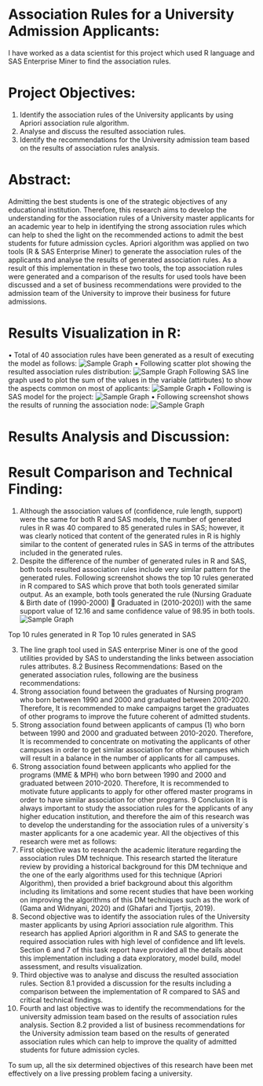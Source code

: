 # Association Rules for a University Admission Applicants:
I have worked as a data scientist for this project which used R language and SAS Enterprise Miner to find the association rules.
#	Project Objectives:
1.	Identify the association rules of the University applicants by using Apriori association rule algorithm.
2.	Analyse and discuss the resulted association rules.
3.	Identify the recommendations for the University admission team based on the results of association rules analysis.

#	Abstract:
Admitting the best students is one of the strategic objectives of any educational institution. Therefore, this research aims to develop the understanding for the association rules of a University master applicants for an academic year to help in identifying the strong association rules which can help to shed the light on the recommended actions to admit the best students for future admission cycles. Apriori algorithm was applied on two tools (R & SAS Enterprise Miner) to generate the association rules of the applicants and analyse the results of generated association rules. As a result of this implementation in these two tools, the top association rules were generated and a comparison of the results for used tools have been discussed and a set of business recommendations were provided to the admission team of the University to improve their business for future admissions.
#	Results Visualization in R:
•	Total of 40 association rules have been generated as a result of executing the model as follows:
![Sample Graph](https://github.com/mutawakel-oss/Association_Rules_University_Admission/blob/main/Picture22.png)
•	Following scatter plot showing the resulted association rules distribution:
![Sample Graph](https://github.com/mutawakel-oss/Association_Rules_University_Admission/blob/main/Picture23.png)
Following SAS line graph used to plot the sum of the values in the variable (attirbutes) to show the aspects common on most of applicants:
![Sample Graph](https://github.com/mutawakel-oss/Association_Rules_University_Admission/blob/main/Picture24.png)
•	Following is SAS model for the project:
![Sample Graph](https://github.com/mutawakel-oss/Association_Rules_University_Admission/blob/main/Picture25.png)
•	Following screenshot shows the results of running the association node:
![Sample Graph](https://github.com/mutawakel-oss/Association_Rules_University_Admission/blob/main/Picture26.png)
#	Results Analysis and Discussion:
#	Result Comparison and Technical Finding:
1.	Although the association values of (confidence, rule length, support) were the same for both R and SAS models, the number of generated rules in R was 40 compared to 85 generated rules in SAS; however, it was clearly noticed that content of the generated rules in R is highly similar to the content of generated rules in SAS in terms of the attributes included in the generated rules.
2.	Despite the difference of the number of generated rules in R and SAS, both tools resulted association rules include very similar pattern for the generated rules.
Following screenshot shows the top 10 rules generated in R compared to SAS which prove that both tools generated similar output. As an example, both tools generated the rule (Nursing Graduate & Birth date of (1990-2000)  Graduated in (2010-2020)) with the same support value of 12.16 and same confidence value of 98.95 in both tools.
![Sample Graph](https://github.com/mutawakel-oss/Association_Rules_University_Admission/blob/main/Picture27.png)

Top 10 rules generated in R	Top 10 rules generated in SAS
 	 
3.	The line graph tool used in SAS enterprise Miner is one of the good utilities provided by SAS to understanding the links between association rules attributes.
8.2	Business Recommendations:
Based on the generated association rules, following are the business recommendations:
1.	Strong association found between the graduates of Nursing program who born between 1990 and 2000 and graduated between 2010-2020. Therefore, It is recommended to make campaigns target the graduates of other programs to improve the future coherent of admitted students.
2.	Strong association found between applicants of campus (1) who born between 1990 and 2000 and graduated between 2010-2020. Therefore, It is recommended to concentrate on motivating the applicants of other campuses in order to get similar association for other campuses which will result in a balance in the number of applicants for all campuses.
3.	Strong association found between applicants who applied for the programs (MME & MPH) who born between 1990 and 2000 and graduated between 2010-2020. Therefore, It is recommended to motivate future applicants to apply for other offered master programs in order to have similar association for other programs.
9	Conclusion
It is always important to study the association rules for the applicants of any higher education institution, and therefore the aim of this research was to develop the understanding for the association rules of a university`s master applicants for a one academic year. All the objectives of this research were met as follows:
1.	First objective was to research the academic literature regarding the association rules DM technique. This research started the literature review by providing a historical background for this DM technique and the one of the early algorithms used for this technique (Apriori Algorithm), then provided a brief background about this algorithm including its limitations and some recent studies that have been working on improving the algorithms of this DM techniques such as the work of (Gama and Widnyani, 2020) and (Ghafari and Tjortjis, 2019).
2.	Second objective was to identify the association rules of the University master applicants by using Apriori association rule algorithm. This research has applied Apriori algorithm in R and SAS to generate the required association rules with high level of confidence and lift levels. Section 6 and 7 of this task report have provided all the details about this implementation including a data exploratory, model build, model assessment, and results visualization.
3.	Third objective was to analyse and discuss the resulted association rules. Section 8.1 provided a discussion for the results including a comparison between the implementation of R compared to SAS and critical technical findings.
4.	Fourth and last objective was to identify the recommendations for the university admission team based on the results of association rules analysis. Section 8.2 provided a list of business recommendations for the University admission team based on the results of generated association rules which can help to improve the quality of admitted students for future admission cycles.

To sum up, all the six determined objectives of this research have been met effectively on a live pressing problem facing a university.


